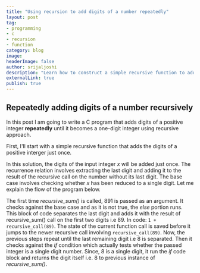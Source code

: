 ```yaml
---
title: "Using recursion to add digits of a number repeatedly"
layout: post
tag:
- programming
- c
- recursion
- function
category: blog
image: 
headerImage: false
author: srijaljoshi
description: "Learn how to construct a simple recursive function to add digits of a number repeatedly"
externalLink: true
publish: true
---
```

## Repeatedly adding digits of a number recursively

In this post I am going to write a C program that adds digits of a positive integer __repeatedly__ until it becomes a one-digit integer using recursive approach.

First, I'll start with a simple recursive function that adds the digits of a positive interger just once.

<script src="//repl.it/embed/NshP/0.js"></script>

In this solution, the digits of the input integer *x* will be added just once. The recurrence relation involves extracting the last digit and adding it to the result of the recursive call on the number without its last digit.  The base case involves checking whether *x* has been reduced to a single digit. Let me explain the flow of the program below.

The first time *recursive_sum()* is called, 891 is passed as an argument. It checks against the base case and as it is not true, the *else* portion runs. This block of code separates the last digit and adds it with the result of recursive_sum() call on the first two digits i.e 89. In code: ``` 1 + recursive_call(89) ```. The state of the current function call is saved before it jumps to the newer recursive call involving ```recursive_call(89)```. Now, the previous steps repeat until the last remaining digit i.e 8 is separated. Then it checks against the *if* condition which actually tests whether the passed integer is a single digit number. Since, 8 is a single digit, it run the *if* code block and returns the digit itself i.e. 8 to previous instance of *recursive_sum()*. 
